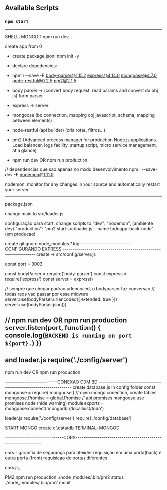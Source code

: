 ## Available Scripts

### `npm start`


-------------------------------------------------------------


SHELL: MONGOD
npm run dev
...

create app from 0

- create package.json: npm init -y
- declare depedencies: 
- npm i --save -E body-parser@1.15.2 express@4.14.0 mongoose@4.7.0 node-restful@0.2.5 pm2@2.1.5

- body parser -> (convert body request, read params and convert do obj js) form parser
- express -> server
- mongoose (bd connection, mapping obj javascript, schema, mapping between elements)
- node-restful (api builder) (cria rotas, filtros...)
- pm2 (Advanced process manager for production Node.js applications. Load balancer, logs facility, startup script, micro service management, at a glance)
* npm run dev OR npm run production

// dependencias que sao apenas no modo desenvolvimento
npm i --save-dev -E nodemon@1.11.0

nodemon:  monitor for any changes in your source and automatically restart your server.

--------

package.json

change main to src/loader.js

configuração para start:
change scripts to 
"dev": "nodemon",   (ambiente dev)
"production": "pm2 start src/loader.js --name todoapp-back-node" (em producao)

create gitignore
node_modules
*.log
--------------------------CONFIGURANDO EXPRESS ----------------------------------------------------------------
create -> src/config/server.js

const port = 3003

const bodyParser = require('body-parser')
const express = require('express')
const server = express()

// sempre que chegar padrao urlencoded, o bodyparser faz conversao
// todas reqs vao passar por esse midware
server.use(bodyParser.urlencoded({ extended: true }))
server.use(bodyParser.json())

// npm run dev OR npm run production
server.listen(port, function() {
    console.log(`BACKEND is running on port ${port}.`)
})
------------------------------------------------------------------------------------------
and loader.js
require('./config/server')
------------------------------------------------------------------------------------------

npm run dev OR npm run production


--------------------------CONEXAO COM BD ----------------------------------------------------------------
create database.js in config folder
const mongoose = require('mongoose') // open mongo conection, create tables
mongoose.Promise = global.Promise // api promises mongoose use promises node (hide warning)
module.exports = mongoose.connect('mongodb://localhost/todo')

loader.js
require('./config/server')
require('./config/database')

START MONGO
create c:\data\db
TERMINAL: MONGOD


-----------------------------CORS-------------------------------------------------------------

cors - garantia de segurança para atender requisiçao em uma porta(back) e outra porta (front)
requisicao de portas diferentes

cors.js,



PM2
 npm run production
./node_modules/.bin/pm2 status
./node_modules/.bin/pm2 monit



